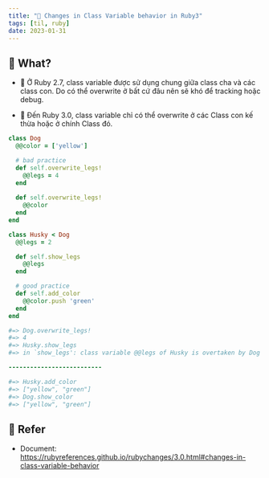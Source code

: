 ```yaml
---
title: "🌱 Changes in Class Variable behavior in Ruby3"
tags: [til, ruby]
date: 2023-01-31
---
```


## 🌿 What?
- 🌱 Ở Ruby 2.7, class variable được sử dụng chung giữa class cha và các class con. Do có thể overwrite ở bất cứ đâu nên sẽ khó để tracking hoặc debug.

- 🌱 Đến Ruby 3.0, class variable chỉ có thể overwrite ở các Class con kế thừa hoặc ở chính Class đó.

```ruby
class Dog
  @@color = ['yellow']

  # bad practice
  def self.overwrite_legs!
    @@legs = 4
  end
  
  def self.overwrite_legs!
    @@color
  end
end

class Husky < Dog
  @@legs = 2

  def self.show_legs
    @@legs
  end

  # good practice
  def self.add_color
    @@color.push 'green'
  end
end

#=> Dog.overwrite_legs!
#=> 4
#=> Husky.show_legs
#=> in `show_legs': class variable @@legs of Husky is overtaken by Dog (RuntimeError)

--------------------------

#=> Husky.add_color
#=> ["yellow", "green"]
#=> Dog.show_color
#=> ["yellow", "green"]
```


## 🌿 Refer 
- Document: https://rubyreferences.github.io/rubychanges/3.0.html#changes-in-class-variable-behavior